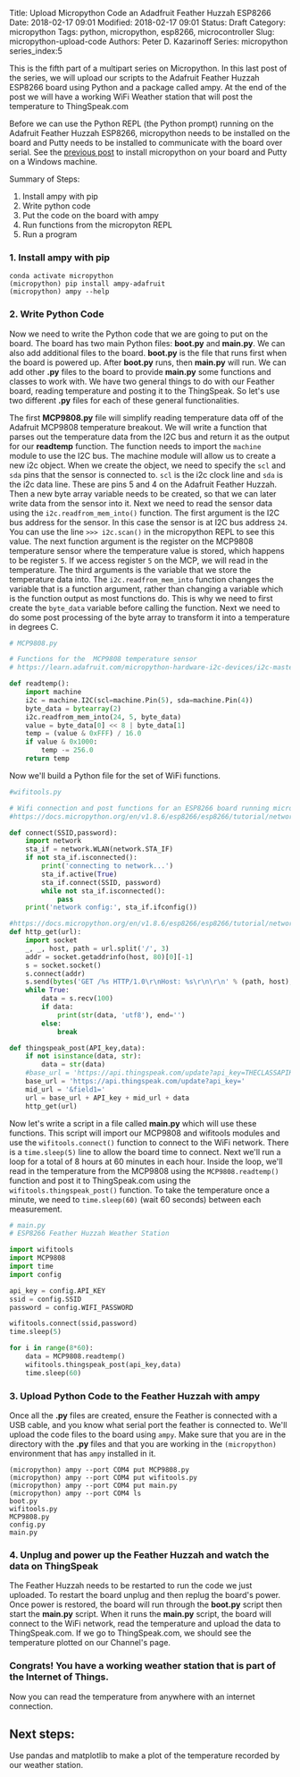 Title: Upload Micropython Code an Adadfruit Feather Huzzah ESP8266
Date: 2018-02-17 09:01
Modified: 2018-02-17 09:01
Status: Draft
Category: micropython
Tags: python, micropython, esp8266, microcontroller
Slug: micropython-upload-code
Authors: Peter D. Kazarinoff
Series: micropython
series_index:5

This is the fifth part of a multipart series on Micropython. In this last post of the series, we will upload our scripts to the Adafruit Feather Huzzah ESP8266 board using Python and a package called ampy. At the end of the post we will have a working WiFi Weather station that will post the temperature to ThingSpeak.com

Before we can use the Python REPL (the Python prompt) running on the Adafruit Feather Huzzah ESP8266, micropython needs to be installed on the board and Putty needs to be installed to communicate with the board over serial. See the [previous post]({filename}micropython_install.md) to install micropython on your board and Putty on a Windows machine.

Summary of Steps:

1. Install ampy with pip
2. Write python code 
3. Put the code on the board with ampy
4. Run functions from the micropyton REPL
5. Run a program

### 1. Install ampy with pip

```
conda activate micropython
(micropython) pip install ampy-adafruit
(micropython) ampy --help
```

### 2. Write Python Code

Now we need to write the Python code that we are going to put on the board. The board has two main Python files: **boot.py** and **main.py**. We can also add additional files to the board. **boot.py** is the file that runs first when the board is powered up. After **boot.py** runs, then **main.py** will run. We can add other **.py** files to the board to provide **main.py** some functions and classes to work with. We have two general things to do with our Feather board, reading temperature and posting it to the ThingSpeak. So let's use two different **.py** files for each of these general functionalities. 

The first **MCP9808.py** file will simplify reading temperature data off of the Adafruit MCP9808 temperature breakout. We will write a function that parses out the temperature data from the I2C bus and return it as the output for our **readtemp** function. The function needs to import the ```machine``` module to use the I2C bus. The machine module will allow us to create a new i2c object. When we create the object, we need to specify the ```scl``` and ```sda``` pins that the sensor is connected to. ```scl``` is the i2c clock line and ```sda``` is the i2c data line. These are pins 5 and 4 on the Adafruit Feather Huzzah. Then a new byte array variable needs to be created, so that we can later write data from the sensor into it.  Next we need to read the sensor data using the ```i2c.readfrom_mem_into()``` function. The first argument is the I2C bus address for the sensor. In this case the sensor is at I2C bus address ```24```. You can use the line ```>>> i2c.scan()``` in the micropython REPL to see this value.  The next function argument is the register on the MCP9808 temperature sensor where the temperature value is stored, which happens to be register ```5```. If we access register ```5``` on the MCP, we will read in the temperature. The third arguments is the variable that we store the temperature data into. The ```i2c.readfrom_mem_into``` function changes the variable that is a function argument, rather than changing a variable which is the function output as most functions do. This is why we need to first create the ```byte_data``` variable before calling the function. Next we need to do some post processing of the byte array to transform it into a temperature in degrees C.

```python
# MCP9808.py

# Functions for the  MCP9808 temperature sensor
# https://learn.adafruit.com/micropython-hardware-i2c-devices/i2c-master

def readtemp():
    import machine
    i2c = machine.I2C(scl=machine.Pin(5), sda=machine.Pin(4))
    byte_data = bytearray(2)
    i2c.readfrom_mem_into(24, 5, byte_data)
    value = byte_data[0] << 8 | byte_data[1]
    temp = (value & 0xFFF) / 16.0
    if value & 0x1000:
        temp -= 256.0
    return temp
```

Now we'll build a Python file for the set of WiFi functions. 

```python
#wifitools.py

# Wifi connection and post functions for an ESP8266 board running micropython
#https://docs.micropython.org/en/v1.8.6/esp8266/esp8266/tutorial/network_basics.html

def connect(SSID,password):
    import network
    sta_if = network.WLAN(network.STA_IF)
    if not sta_if.isconnected():
        print('connecting to network...')
        sta_if.active(True)
        sta_if.connect(SSID, password)
        while not sta_if.isconnected():
            pass
    print('network config:', sta_if.ifconfig())

#https://docs.micropython.org/en/v1.8.6/esp8266/esp8266/tutorial/network_tcp.html
def http_get(url):
    import socket
    _, _, host, path = url.split('/', 3)
    addr = socket.getaddrinfo(host, 80)[0][-1]
    s = socket.socket()
    s.connect(addr)
    s.send(bytes('GET /%s HTTP/1.0\r\nHost: %s\r\n\r\n' % (path, host), 'utf8'))
    while True:
        data = s.recv(100)
        if data:
            print(str(data, 'utf8'), end='')
        else:
            break

def thingspeak_post(API_key,data):
    if not isinstance(data, str):
        data = str(data)
    #base_url = 'https://api.thingspeak.com/update?api_key=THECLASSAPIKEY&field1=87'
    base_url = 'https://api.thingspeak.com/update?api_key='
    mid_url = '&field1='
    url = base_url + API_key + mid_url + data
    http_get(url)

```

Now let's write a script in a file called **main.py** which will use these functions. This script will import our MCP9808 and wifitools modules and use the ```wifitools.connect()``` function to connect to the WiFi network. There is a ```time.sleep(5)``` line to allow the board time to connect. Next we'll run a loop for a total of 8 hours at 60 minutes in each hour. Inside the loop, we'll read in the temperature from the MCP9808 using the ```MCP9808.readtemp()``` function and post it to ThingSpeak.com using the ```wifitools.thingspeak_post()``` function. To take the temperature once a minute, we need to ```time.sleep(60)``` (wait 60 seconds) between each measurement.

```python
# main.py
# ESP8266 Feather Huzzah Weather Station

import wifitools
import MCP9808
import time
import config

api_key = config.API_KEY
ssid = config.SSID
password = config.WIFI_PASSWORD

wifitools.connect(ssid,password)
time.sleep(5)

for i in range(8*60):
    data = MCP9808.readtemp()
    wifitools.thingspeak_post(api_key,data)
    time.sleep(60)

```

### 3. Upload Python Code to the Feather Huzzah with ampy

Once all the **.py** files are created, ensure the Feather is connected with a USB cable, and you know what serial port the feather is connected to. We'll upload the code files to the board using ```ampy```. Make sure that you are in the directory with the **.py** files and that you are working in the ```(micropython)``` environment that has ```ampy``` installed in it.

```
(micropython) ampy --port COM4 put MCP9808.py
(micropython) ampy --port COM4 put wifitools.py
(micropython) ampy --port COM4 put main.py
(micropython) ampy --port COM4 ls
boot.py
wifitools.py
MCP9808.py
config.py
main.py
```

### 4. Unplug and power up the Feather Huzzah and watch the data on ThingSpeak

The Feather Huzzah needs to be restarted to run the code we just uploaded. To restart the board unplug and then replug the board's power. Once power is restored, the board will run through the **boot.py** script then start the **main.py** script. When it runs the **main.py** script, the board will connect to the WiFi network, read the temperature and upload the data to ThingSpeak.com. If we go to ThingSpeak.com, we should see the temperature plotted on our Channel's page.

### Congrats! You have a working weather station that is part of the Internet of Things.

Now you can read the temperature from anywhere with an internet connection.

## Next steps:
Use pandas and matplotlib to make a plot of the temperature recorded by our weather station.